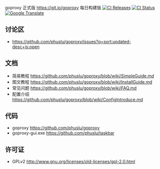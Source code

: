 goproxy 正式版 https://git.io/goproxy 每日构建版 [ ![CI Releases](https://img.shields.io/github/release/phuslu/goproxy-ci.svg)](https://github.com/phuslu/goproxy-ci/releases) [ ![CI Status](https://travis-ci.org/phuslu/goproxy.svg?branch=master)](https://travis-ci.org/phuslu/goproxy/builds) [ ![Google Translate](https://cloud.githubusercontent.com/assets/195836/14933991/117c2604-0ed4-11e6-921c-0631afa02dfb.png)](https://translate.google.com/translate?hl=en&sl=zh-CN&tl=en&u=https%3A%2F%2Fgithub.com%2Fphuslu%2Fgoproxy)

## 讨论区
* https://github.com/phuslu/goproxy/issues?q=sort:updated-desc+is:open

## 文档
* 简易教程 https://github.com/phuslu/goproxy/blob/wiki/SimpleGuide.md
* 图文教程 https://github.com/phuslu/goproxy/blob/wiki/InstallGuide.md
* 常见问题 https://github.com/phuslu/goproxy/blob/wiki/FAQ.md
* 配置介绍 https://github.com/phuslu/goproxy/blob/wiki/ConfigIntroduce.md

## 代码
 * goproxy https://github.com/phuslu/goproxy
 * goproxy-gui.exe https://github.com/phuslu/taskbar

## 许可证
 * GPLv2 http://www.gnu.org/licenses/old-licenses/gpl-2.0.html
